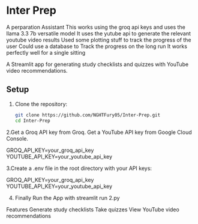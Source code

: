 # Inter Prep
 A perparation Assistant
This works using the groq api keys and uses the llama 3.3 7b versatile model
It uses the yutube api to generate the relevant youtube video results
Used some plotting stuff to track the progress of the user
Could use a database to Track the progress on the long run
It works perfectly well for a single sitting


A Streamlit app for generating study checklists and quizzes with YouTube video recommendations.

## Setup
1. Clone the repository:
   ```bash
   git clone https://github.com/NGHTFury05/Inter-Prep.git
   cd Inter-Prep

2.Get a Groq API key from Groq.
Get a YouTube API key from Google Cloud Console.

GROQ_API_KEY=your_groq_api_key
YOUTUBE_API_KEY=your_youtube_api_key

3.Create a .env file in the root directory with your API keys:

GROQ_API_KEY=your_groq_api_key
YOUTUBE_API_KEY=your_youtube_api_key

4. Finally Run the App with 
  streamlit run 2.py

Features
Generate study checklists
Take quizzes
View YouTube video recommendations